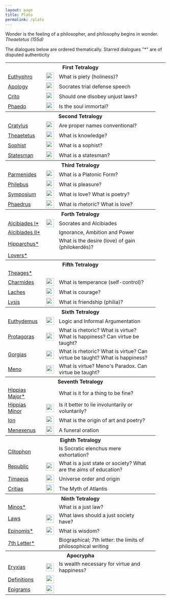 ```yaml
---
layout: page
title: Plato
permalink: /plato
---
```


<p class="message">Wonder is the feeling of a philosopher, and philosophy begins in wonder. <i>Theaetetus (155d)</i></p>

The dialogues below are ordered thematically. Starred dialogues "*" are of disputed authenticity

<table>
  <tbody>
    <tr><th colspan="4">First Tetralogy</th></tr>
    <tr>
      <td><a href="{{ site.baseurl}}/plato/euthyphro">Euthyphro</a></td>
      <td><a href="https://librivox.org/euthyphro-by-plato/"><img style="margin:0px" src="../images/speaker.png" height="25px" width="25px" /></a></td>
      <td>What is piety (holiness)?</td>
      <td></td>
      <td></td>
      <!-- <td><a href=""><img src="../images/pdf.png" height="25px" width="25px" /></a></td> -->
    </tr>
    <tr>
      <td><a href="{{ site.baseurl}}/plato/apology">Apology</a></td>
      <td><a href="https://librivox.org/apology-by-plato/"><img style="margin:0px" src="../images/speaker.png" height="25px" width="25px" /></a></td>
      <td>Socrates trial defense speech</td>
      <td></td>
      <td></td>
    </tr>
    <tr>
      <td><a href="{{ site.baseurl}}/plato/crito">Crito</a></td>
      <td><a href="https://librivox.org/short-nonfiction-collection-vol-024-by-various/"><img style="margin:0px" src="../images/speaker.png" height="25px" width="25px" /></a></td>
      <td>Should one disobey unjust laws?</td>
      <td></td>
      <td></td>
    </tr>
    <tr>
      <td><a href="{{ site.baseurl}}/plato/phaedo">Phaedo</a></td>
      <td><a href="https://librivox.org/phaedo-by-plato/"><img style="margin:0px" src="../images/speaker.png" height="25px" width="25px" /></a></td>
      <td>Is the soul immortal?</td>
      <td></td>
      <td></td>
      <td></td>
      <!-- https://iep.utm.edu/phaedo/ -->
    </tr>
    <tr> <th colspan="4">Second Tetralogy</th></tr>
    <tr>
      <td><a href="{{ site.baseurl}}/plato/cratylus">Cratylus</a></td>
      <td><a href="https://librivox.org/cratylus-by-plato/"><img style="margin:0px" src="../images/speaker.png" height="25px" width="25px" /></a></td>
      <td>Are proper names conventional?</td>
      <td></td>
      <td></td>
      <td></td>
      <!-- https://plato.stanford.edu/entries/plato-cratylus/ -->
    </tr>
    <tr>
      <td><a href="{{ site.baseurl}}/plato/theaetetus">Theaetetus</a></td>
      <td><a href="https://librivox.org/theaetetus-by-plato/"><img style="margin:0px" src="../images/speaker.png" height="25px" width="25px" /></a></td>
      <td>What is knowledge?</td>
      <td></td>
      <td></td>
      <!-- https://plato.stanford.edu/entries/plato-theaetetus/ -->
      <!-- https://iep.utm.edu/theatetu/ -->
    </tr>
    <tr>
      <td><a href="{{ site.baseurl}}/plato/sophist">Sophist</a></td>
      <td><a href="https://librivox.org/sophist-by-plato/"><img style="margin:0px" src="../images/speaker.png" height="25px" width="25px" /></a></td>
      <td>What is a sophist?</td>
      <td></td>
      <td></td>
      <!-- https://plato.stanford.edu/entries/plato-sophstate/ -->
    </tr>
    <tr>
      <td><a href="{{ site.baseurl}}/plato/statesman">Statesman</a></td>
      <td><a href="https://librivox.org/statesman-by-plato/"><img style="margin:0px" src="../images/speaker.png" height="25px" width="25px" /></a></td>
      <td>What is a statesman?</td>
      <td></td>
      <td></td>
      <!-- https://plato.stanford.edu/entries/plato-sophstate/ -->
    </tr>
    <tr> <th colspan="4">Third Tetralogy</th></tr>
    <tr>
      <td><a href="{{ site.baseurl}}/plato/parmenides">Parmenides</a></td>
      <td><a href="https://librivox.org/parmenides-by-plato/"><img style="margin:0px" src="../images/speaker.png" height="25px" width="25px" /></a></td>
      <td>What is a Platonic Form?</td>
      <td></td>
      <td></td>
      <!-- https://plato.stanford.edu/entries/plato-parmenides -->
    </tr>
    <tr>
      <td><a href="{{ site.baseurl}}/plato/philebus">Philebus</a></td>
      <td><a href="https://librivox.org/philebus-by-plato/"><img style="margin:0px" src="../images/speaker.png" height="25px" width="25px" /></a></td>
      <td>What is pleasure?</td>
      <td></td>
      <td></td>
    </tr>
    <tr>
      <td><a href="{{ site.baseurl}}/plato/symposium">Symposium</a></td>
      <td><a href="https://librivox.org/the-symposium-by-plato/"><img style="margin:0px" src="../images/speaker.png" height="25px" width="25px" /></a></td>
      <td>What is love? What is poetry?</td>
      <td></td>
      <td></td>
    </tr>
    <tr>
      <td><a href="{{ site.baseurl}}/plato/phaedrus">Phaedrus</a></td>
      <td><a href="https://librivox.org/phaedrus-by-plato/"><img style="margin:0px" src="../images/speaker.png" height="25px" width="25px" /></a></td>
      <td>What is rhetoric? What is love?</td>
      <td></td>
      <td></td>
    </tr>
    <tr> <th colspan="4">Forth Tetralogy</th></tr>
    <tr>
      <td><a href="{{ site.baseurl}}/plato/alcibiadesI">Alcibiades I*</a></td>
      <td><a href="https://librivox.org/alcibiades-i-by-plato/"><img style="margin:0px" src="../images/speaker.png" height="25px" width="25px" /></a></td>
      <td>Socrates and Alcibiades</td>
      <td></td>
      <td></td>
    </tr>
    <tr>
      <td><a href="{{ site.baseurl}}/plato/alcibiadesII">Alcibiades II*</a></td>
      <td></td>
      <td>Ignorance, Ambition and Power</td>
      <td></td>
      <td></td>
    </tr>
    <tr>
      <td><a href="{{ site.baseurl}}/plato/hipparchus">Hipparchus*</a></td>
      <td></td>
      <td>What is the desire (love) of gain (philokerdēs)?</td>
      <td></td>
      <td></td>
    </tr>
    <tr>
      <td><a href="{{ site.baseurl}}/plato/lovers">Lovers*</a></td>
      <td></td>
      <td></td>
      <td></td>
      <td></td>
    </tr>
    <tr> <th colspan="4">Fifth Tetralogy</th></tr>
    <tr>
      <td><a href="{{ site.baseurl}}/plato/theages">Theages*</a></td>
      <td></td>
      <td></td>
      <td></td>
      <td></td>
    </tr>
    <tr>
      <td><a href="{{ site.baseurl}}/plato/charmides">Charmides</a></td>
      <td><a href="https://librivox.org/charmides-by-plato/"><img style="margin:0px" src="../images/speaker.png" height="25px" width="25px" /></a></td>
      <td>What is temperance (self-control)?</td>
      <td></td>
      <td></td>
    </tr>
    <tr>
      <td><a href="{{ site.baseurl}}/plato/laches">Laches</a></td>
      <td><a href="https://librivox.org/laches-by-plato/"><img style="margin:0px" src="../images/speaker.png" height="25px" width="25px" /></a></td>
      <td>What is courage?</td>
      <td></td>
      <td></td>
    </tr>
    <tr>
      <td><a href="{{ site.baseurl}}/plato/lysis">Lysis</a></td>
      <td><a href="https://librivox.org/lysis-by-plato/"><img style="margin:0px" src="../images/speaker.png" height="25px" width="25px" /></a></td>
      <td>What is friendship (philia)?</td>
      <td></td>
      <td></td>
    </tr>
    <tr> <th colspan="4">Sixth Tetralogy</th></tr>
    <tr>
      <td><a href="{{ site.baseurl}}/plato/euthydemus">Euthydemus</a></td>
      <td><a href="https://librivox.org/euthydemus-by-plato/"><img style="margin:0px" src="../images/speaker.png" height="25px" width="25px" /></a></td>
      <td>Logic and Informal Argumentation</td>
      <td></td>
      <td></td>
    </tr>
    <tr>
      <td><a href="{{ site.baseurl}}/plato/protagoras">Protagoras</a></td>
      <td><a href="https://librivox.org/protagoras-by-plato/"><img style="margin:0px" src="../images/speaker.png" height="25px" width="25px" /></a></td>
      <td>What is rhetoric? What is virtue? What is happiness? Can virtue be taught?</td>
      <td></td>
      <td></td>
    </tr>
    <tr>
      <td><a href="{{ site.baseurl}}/plato/gorgias">Gorgias</a></td>
      <td><a href="https://librivox.org/gorgias-by-plato-platon/"><img style="margin:0px" src="../images/speaker.png" height="25px" width="25px" /></a></td>
      <td>What is rhetoric? What is virtue? Can virtue be taught? What is happiness?</td>
      <td></td>
      <td></td>
    </tr>
    <tr>
      <td><a href="{{ site.baseurl}}/plato/meno">Meno</a></td>
      <td><a href="https://librivox.org/meno-by-plato-2/"><img style="margin:0px" src="../images/speaker.png" height="25px" width="25px" /></a></td>
      <td>What is virtue? Meno's Paradox. Can virtue be taught?</td>
      <td></td>
      <td></td>
      <!-- https://iep.utm.edu/meno-2/ -->
    </tr>
    <tr> <th colspan="4">Seventh Tetralogy</th></tr>
    <tr>
      <td><a href="{{ site.baseurl}}/plato/hippias-major">Hippias Major*</a></td>
      <td></td>
      <td>What is it for a thing to be fine?</td>
      <td></td>
      <td></td>
    </tr>
    <tr>
      <td><a href="{{ site.baseurl}}/plato/hippias-minor">Hippias Minor</a></td>
      <td><a href="https://librivox.org/lesser-hippias-by-plato/"><img style="margin:0px" src="../images/speaker.png" height="25px" width="25px" /></a></td>
      <td>Is it better to lie involuntarily or voluntarily?</td>
      <td></td>
      <td></td>
    </tr>
    <tr>
      <td><a href="{{ site.baseurl}}/plato/ion">Ion</a></td>
      <td><a href="https://librivox.org/ion-by-plato/"><img style="margin:0px" src="../images/speaker.png" height="25px" width="25px" /></a></td>
      <td>What is the origin of art and poetry?</td>
      <td></td>
      <td></td>
    </tr>
    <tr>
      <td><a href="{{ site.baseurl}}/plato/menexenus">Menexenus</a></td>
      <td><a href="https://librivox.org/menexenus-by-plato/"><img style="margin:0px" src="../images/speaker.png" height="25px" width="25px" /></a></td>
      <td>A funeral oration</td>
      <td></td>
      <td></td>
    </tr>
        <tr> <th colspan="4">Eighth Tetralogy</th></tr>
    <tr>
      <td><a href="{{ site.baseurl}}/plato/clitophon">Clitophon</a></td>
      <td></td>
      <!--AUDIO BOok https://archive.org/details/clitopho -->
      <td>Is Socratic elenchus mere exhortation?</td>
      <td></td>
      <td></td>
    </tr>
    <tr>
      <td><a href="{{ site.baseurl}}/plato/republic">Republic</a></td>
      <td><a href="https://librivox.org/platos_republic/"><img style="margin:0px" src="../images/speaker.png" height="25px" width="25px" /></a></td>
      <td>What is a just state or society? What are the aims of education?</td>
      <td></td>
      <td></td>
      <!-- https://iep.utm.edu/republic/ -->
    </tr>
    <tr>
      <td><a href="{{ site.baseurl}}/plato/timaeus">Timaeus</a></td>
      <td><a href="https://librivox.org/timaeus-by-plato/"><img style="margin:0px" src="../images/speaker.png" height="25px" width="25px" /></a></td>
      <td>Universe order and origin</td>
      <td></td>
      <td></td>
      <!-- https://plato.stanford.edu/entries/plato-timaeus/ -->
      <!-- https://iep.utm.edu/timaeus/ -->
    </tr>
    <tr>
      <td><a href="{{ site.baseurl}}/plato/critias">Critias</a></td>
      <td><a href="https://librivox.org/critias-by-plato/"><img style="margin:0px" src="../images/speaker.png" height="25px" width="25px" /></a></td>
      <td>The Myth of Atlantis</td>
      <td></td>
      <td></td>
    </tr>
    <tr> <th colspan="4">Ninth Tetralogy</th></tr>
    <tr>
      <td><a href="{{ site.baseurl}}/plato/minos">Minos*</a></td>
      <td></td>
      <td>What is a just law?</td>
      <td></td>
      <td></td>
    </tr>
    <tr>
      <td><a href="{{ site.baseurl}}/plato/laws">Laws</a></td>
      <td><a href="https://librivox.org/laws-by-plato/"><img style="margin:0px" src="../images/speaker.png" height="25px" width="25px" /></a></td>
      <td>What laws should a just society have?</td>
      <td></td>
      <td></td>
      <!-- https://iep.utm.edu/pla-laws/ -->
    </tr>
    <tr>
      <td><a href="{{ site.baseurl}}/plato/minos">Epinomis*</a></td>
      <td><a href="https://librivox.org/epinomis-by-plato/"><img style="margin:0px" src="../images/speaker.png" height="25px" width="25px" /></a></td>
      <td>What is wisdom?</td>
      <td></td>
      <td></td>
    </tr>
    <tr>
      <td><a href="{{ site.baseurl}}/plato/7thletter">7th Letter*</a></td>
      <td></td>
      <td>Biographical; 7th letter: the limits of philosophical writing</td>
      <td></td>
      <td></td>
    </tr>
    <tr> <th colspan="4">Apocrypha</th></tr>
    <tr>
      <td><a href="{{ site.baseurl}}/plato/eryxias">Eryxias</a></td>
      <td><a href="https://librivox.org/eryxias-by-plato/"><img style="margin:0px" src="../images/speaker.png" height="25px" width="25px" /></a></td>
      <td>Is wealth necessary for virtue and happiness?</td>
      <td></td>
      <td></td>
    </tr>
    <tr>
      <td><a href="{{ site.baseurl}}/plato/definitions">Definitions</a></td>
      <td><a href="https://librivox.org/platos-definitions-and-epigrams-by-plato/"><img style="margin:0px" src="../images/speaker.png" height="25px" width="25px" /></a></td>
      <td></td>
      <td></td>
      <td></td>
    </tr>
    <tr>
      <td><a href="{{ site.baseurl}}/plato/epigrams">Epigrams</a></td>
      <td><a href="https://librivox.org/platos-definitions-and-epigrams-by-plato/"><img style="margin:0px" src="../images/speaker.png" height="25px" width="25px" /></a></td>
      <td></td>
      <td></td>
      <td></td>
    </tr>
  </tbody>
</table>

